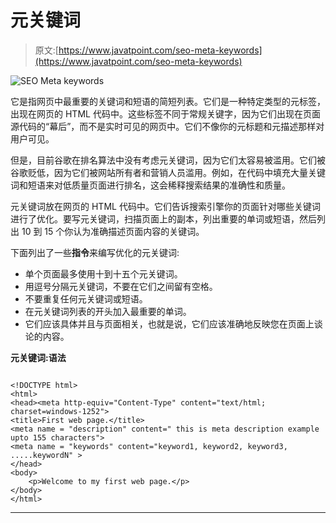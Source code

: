 # 元关键词

> 原文:[https://www.javatpoint.com/seo-meta-keywords](https://www.javatpoint.com/seo-meta-keywords)

![SEO Meta keywords](../Images/5981c1afda2ddc64da28c20d0cae6ad9.png)

它是指网页中最重要的关键词和短语的简短列表。它们是一种特定类型的元标签，出现在网页的 HTML 代码中。这些标签不同于常规关键字，因为它们出现在页面源代码的“幕后”，而不是实时可见的网页中。它们不像你的元标题和元描述那样对用户可见。

但是，目前谷歌在排名算法中没有考虑元关键词，因为它们太容易被滥用。它们被谷歌贬低，因为它们被网站所有者和营销人员滥用。例如，在代码中填充大量关键词和短语来对低质量页面进行排名，这会稀释搜索结果的准确性和质量。

元关键词放在网页的 HTML 代码中。它们告诉搜索引擎你的页面针对哪些关键词进行了优化。要写元关键词，扫描页面上的副本，列出重要的单词或短语，然后列出 10 到 15 个你认为准确描述页面内容的关键词。

下面列出了一些**指令**来编写优化的元关键词:

*   单个页面最多使用十到十五个元关键词。
*   用逗号分隔元关键词，不要在它们之间留有空格。
*   不要重复任何元关键词或短语。
*   在元关键词列表的开头加入最重要的单词。
*   它们应该具体并且与页面相关，也就是说，它们应该准确地反映您在页面上谈论的内容。

**元关键词:语法**

```

<!DOCTYPE html>  
<html>
<head><meta http-equiv="Content-Type" content="text/html; charset=windows-1252">
<title>First web page.</title>
<meta name = "description" content=" this is meta description example upto 155 characters">
<meta name = "keywords" content="keyword1, keyword2, keyword3, .....keywordN" >
</head>  
<body>  
    <p>Welcome to my first web page.</p>  
</body>  
</html>

```

* * *